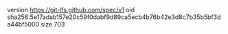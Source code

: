 version https://git-lfs.github.com/spec/v1
oid sha256:5e17adab157e20c59f0dabf9d89ca5ecb4b76b42e3d8c7b35b5bf3da44bf5000
size 703
